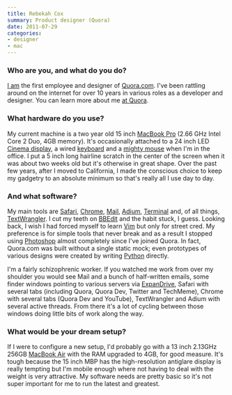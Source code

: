 ```yaml
---
title: Rebekah Cox
summary: Product designer (Quora)
date: 2011-07-29
categories:
- designer
- mac
---
```


### Who are you, and what do you do?

[I am](http://www.artypapers.com/ "Rebekah's website.") the first employee and designer of [Quora.com][quora]. I've been rattling around on the internet for over 10 years in various roles as a developer and designer. You can learn more about me [at Quora](http://quora.com/rcox/ "Rebekah's Quora page.").

### What hardware do you use?

My current machine is a two year old 15 inch [MacBook Pro][macbook-pro] (2.66 GHz Intel Core 2 Duo, 4GB memory). It's occasionally attached to a 24 inch LED [Cinema display][cinema-display], a wired [keyboard][] and a [mighty mouse][mighty-mouse] when I'm in the office. I put a 5 inch long hairline scratch in the center of the screen when it was about two weeks old but it's otherwise in great shape. Over the past few years, after I moved to California, I made the conscious choice to keep my gadgetry to an absolute minimum so that's really all I use day to day.

### And what software?

My main tools are [Safari][], [Chrome][], [Mail][], [Adium][], [Terminal][] and, of all things, [TextWrangler][]. I cut my teeth on [BBEdit][] and the habit stuck, I guess. Looking back, I wish I had forced myself to learn [Vim][] but only for street cred. My preference is for simple tools that never break and as a result I stopped using [Photoshop][] almost completely since I've joined Quora. In fact, Quora.com was built without a single static mock; even prototypes of various designs were created by writing [Python][] directly.

I'm a fairly schizophrenic worker. If you watched me work from over my shoulder you would see Mail and a bunch of half-written emails, some finder windows pointing to various servers via [ExpanDrive][], Safari with several tabs (including Quora, Quora Dev, Twitter and TechMeme), Chrome with several tabs (Quora Dev and YouTube), TextWrangler and Adium with several active threads. From there it's a lot of cycling between those windows doing little bits of work along the way.

### What would be your dream setup?

If I were to configure a new setup, I'd probably go with a 13 inch 2.13GHz 256GB [MacBook Air][macbook-air] with the RAM upgraded to 4GB, for good measure. It's tough because the 15 inch MBP has the high-resolution antiglare display is really tempting but I'm mobile enough where not having to deal with the weight is very attractive. My software needs are pretty basic so it's not super important for me to run the latest and greatest.

[adium]: https://en.wikipedia.org/wiki/Adium "A multi-protocol chat application for the Mac."
[bbedit]: http://www.barebones.com/products/bbedit/ "A text editor for the Mac."
[chrome]: https://www.google.com/intl/en/chrome/browser/ "A WebKit-based browser, where each tab runs in its own thread."
[cinema-display]: https://en.wikipedia.org/wiki/Apple_Cinema_Display "An LCD display."
[expandrive]: https://www.expandrive.com/ "Software that makes remote servers appear as local disks."
[keyboard]: https://www.apple.com/keyboard/ "The keyboard."
[macbook-air]: https://www.apple.com/macbook-air/ "A very thin laptop."
[macbook-pro]: https://www.apple.com/macbook-pro/ "A laptop."
[mail]: https://en.wikipedia.org/wiki/Mail_(application) "The default Mac OS X mail client."
[mighty-mouse]: https://en.wikipedia.org/wiki/Apple_Mighty_Mouse "A wireless mouse."
[photoshop]: https://www.adobe.com/products/photoshop.html "A bitmap image editor."
[python]: https://www.python.org/ "An interpreted scripting language."
[quora]: https://www.quora.com/ "A Q&A web service."
[safari]: https://www.apple.com/safari/ "A fast web browser."
[terminal]: https://en.wikipedia.org/wiki/Terminal_(OS_X) "A console application included with Mac OS X."
[textwrangler]: http://www.barebones.com/products/textwrangler/ "A free, powerful text editor for the Mac."
[vim]: https://www.vim.org/ "A command-line text editor."
